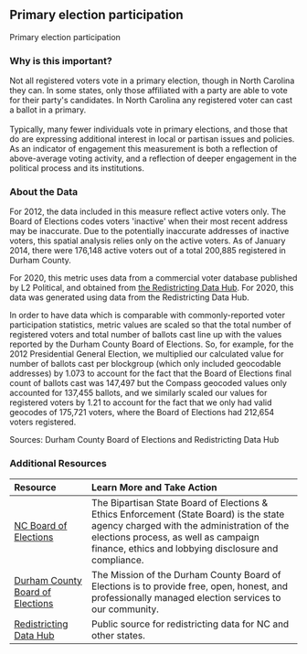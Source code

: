 ## Primary election participation
Primary election participation

### Why is this important?
Not all registered voters vote in a primary election, though in North Carolina they can. In some states, only those affiliated with a party are able to vote for their party's candidates. In North Carolina any registered voter can cast a ballot in a primary. <br><br> Typically, many fewer individuals vote in primary elections, and those that do are expressing additional interest in local or partisan issues and policies. As an indicator of engagement this measurement is both a reflection of above-average voting activity, and a reflection of deeper engagement in the political process and its institutions.

### About the Data
For 2012, the data included in this measure reflect active voters only. The Board of Elections codes voters 'inactive' when their most recent address may be inaccurate. Due to the potentially inaccurate addresses of inactive voters, this spatial analysis relies only on the active voters. As of January 2014, there were 176,148 active voters out of a total 200,885 registered in Durham County. 

For 2020, this metric uses data from a commercial voter database published by L2 Political, and obtained from [the Redistricting Data Hub](https://redistrictingdatahub.org/). For 2020, this data was generated using data from the Redistricting Data Hub.

In order to have data which is comparable with commonly-reported voter participation statistics, metric values are scaled so that the total number of registered voters and total number of ballots cast line up with the values reported by the Durham County Board of Elections. So, for example, for the 2012 Presidential General Election, we multiplied our calculated value for number of ballots cast per blockgroup (which only included geocodable addresses) by 1.073 to account for the fact that the Board of Elections final count of ballots cast was 147,497 but the Compass geocoded values only accounted for 137,455 ballots, and we similarly scaled our values for registered voters by 1.21 to account for the fact that we only had valid geocodes of 175,721 voters, where the Board of Elections had 212,654 voters registered.

Sources: Durham County Board of Elections and Redistricting Data Hub

### Additional Resources

|Resource | Learn More and Take Action | 
|:--- | :--- |
|[NC Board of Elections](https://www.ncsbe.gov/) |  The Bipartisan State Board of Elections & Ethics Enforcement (State Board) is the state agency charged with the administration of the elections process, as well as campaign finance, ethics and lobbying disclosure and compliance.
|[Durham County Board of Elections](https://www.dcovotes.com/)| The Mission of the Durham County Board of Elections is to provide free, open, honest, and professionally managed election services to our community.
|[Redistricting Data Hub](https://redistrictingdatahub.org/)|Public source for redistricting data for NC and other states.|
